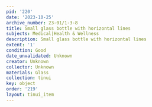```yaml
---
pid: '220'
date: '2023-10-25'
archive_number: 23-01/1-3-8
title: Small glass bottle with horizontal lines
subjects: Medical|Health & Wellness
description: Small glass bottle with horizontal lines
extent: '1'
condition: Good
date_unvalidated: Unknown
creator: Unknown
collector: Unknown
materials: Glass
collection: tinui
key: object
order: '219'
layout: tinui_item
---
```

